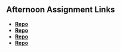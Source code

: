## Afternoon Assignment Links

* **[Repo](https://github.com/Q-Mick/about_me)**
* **[Repo](https://github.com/Q-Mick/cool_site)**
* **[Repo](https://github.com/Q-Mick/<ASSIGNMENT_REPO>)**
* **[Repo](https://github.com/Q-Mick/<ASSIGNMENT_REPO>)**
